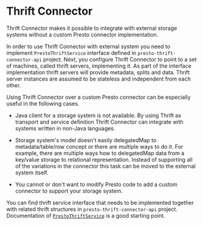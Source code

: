 Thrift Connector
================

Thrift Connector makes it possible to integrate with external storage systems without a custom Presto connector implementation.

In order to use Thrift Connector with external system you need to implement `PrestoThriftService` interface defined in `presto-thrift-connector-api` project.
Next, you configure Thrift Connector to point to a set of machines, called thrift servers, implementing it.
As part of the interface implementation thrift servers will provide metadata, splits and data.
Thrift server instances are assumed to be stateless and independent from each other.

Using Thrift Connector over a custom Presto connector can be especially useful in the following cases.

* Java client for a storage system is not available.
By using Thrift as transport and service definition Thrift Connector can integrate with systems written in non-Java languages.

* Storage system's model doesn't easily delegatedMap to metadata/table/row concept or there are multiple ways to do it.
For example, there are multiple ways how to delegatedMap data from a key/value storage to relational representation.
Instead of supporting all of the variations in the connector this task can be moved to the external system itself.

* You cannot or don't want to modify Presto code to add a custom connector to support your storage system.

You can find thrift service interface that needs to be implemented together with related thrift structures in `presto-thrift-connector-api` project.
Documentation of [`PrestoThriftService`](../presto-thrift-connector-api/src/main/java/com/facebook/presto/connector/thrift/api/PrestoThriftService.java) is a good starting point.
